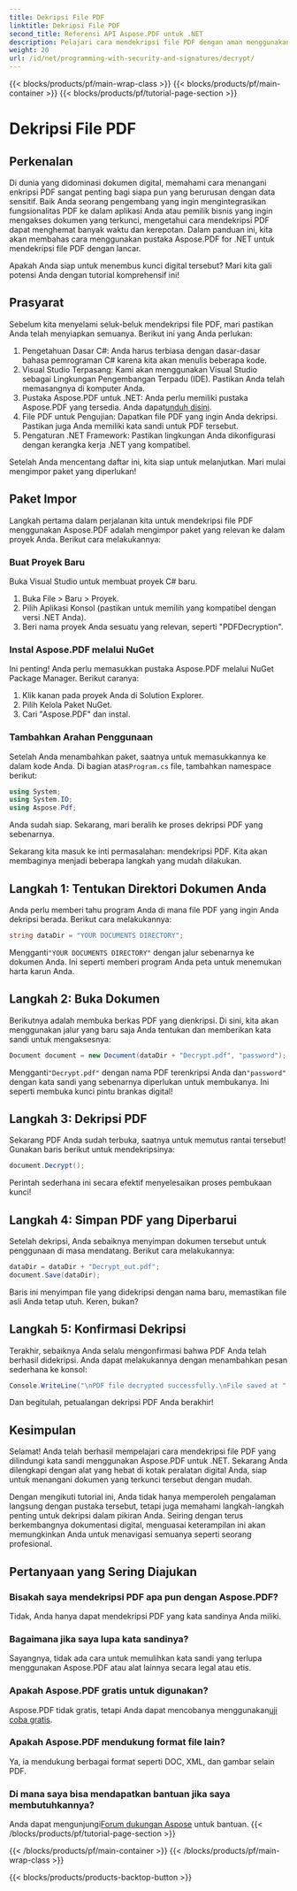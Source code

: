```yaml
---
title: Dekripsi File PDF
linktitle: Dekripsi File PDF
second_title: Referensi API Aspose.PDF untuk .NET
description: Pelajari cara mendekripsi file PDF dengan aman menggunakan Aspose.PDF untuk .NET. Dapatkan panduan langkah demi langkah untuk meningkatkan keterampilan manajemen dokumen Anda.
weight: 20
url: /id/net/programming-with-security-and-signatures/decrypt/
---
```


{{< blocks/products/pf/main-wrap-class >}}
{{< blocks/products/pf/main-container >}}
{{< blocks/products/pf/tutorial-page-section >}}

# Dekripsi File PDF

## Perkenalan

Di dunia yang didominasi dokumen digital, memahami cara menangani enkripsi PDF sangat penting bagi siapa pun yang berurusan dengan data sensitif. Baik Anda seorang pengembang yang ingin mengintegrasikan fungsionalitas PDF ke dalam aplikasi Anda atau pemilik bisnis yang ingin mengakses dokumen yang terkunci, mengetahui cara mendekripsi PDF dapat menghemat banyak waktu dan kerepotan. Dalam panduan ini, kita akan membahas cara menggunakan pustaka Aspose.PDF for .NET untuk mendekripsi file PDF dengan lancar. 

Apakah Anda siap untuk menembus kunci digital tersebut? Mari kita gali potensi Anda dengan tutorial komprehensif ini!

## Prasyarat

Sebelum kita menyelami seluk-beluk mendekripsi file PDF, mari pastikan Anda telah menyiapkan semuanya. Berikut ini yang Anda perlukan:

1. Pengetahuan Dasar C#: Anda harus terbiasa dengan dasar-dasar bahasa pemrograman C# karena kita akan menulis beberapa kode.
2. Visual Studio Terpasang: Kami akan menggunakan Visual Studio sebagai Lingkungan Pengembangan Terpadu (IDE). Pastikan Anda telah memasangnya di komputer Anda.
3.  Pustaka Aspose.PDF untuk .NET: Anda perlu memiliki pustaka Aspose.PDF yang tersedia. Anda dapat[unduh disini](https://releases.aspose.com/pdf/net/).
4. File PDF untuk Pengujian: Dapatkan file PDF yang ingin Anda dekripsi. Pastikan juga Anda memiliki kata sandi untuk PDF tersebut. 
5. Pengaturan .NET Framework: Pastikan lingkungan Anda dikonfigurasi dengan kerangka kerja .NET yang kompatibel.

Setelah Anda mencentang daftar ini, kita siap untuk melanjutkan. Mari mulai mengimpor paket yang diperlukan!

## Paket Impor

Langkah pertama dalam perjalanan kita untuk mendekripsi file PDF menggunakan Aspose.PDF adalah mengimpor paket yang relevan ke dalam proyek Anda. Berikut cara melakukannya:

### Buat Proyek Baru

Buka Visual Studio untuk membuat proyek C# baru.

1. Buka File > Baru > Proyek.
2. Pilih Aplikasi Konsol (pastikan untuk memilih yang kompatibel dengan versi .NET Anda).
3. Beri nama proyek Anda sesuatu yang relevan, seperti "PDFDecryption".

### Instal Aspose.PDF melalui NuGet

Ini penting! Anda perlu memasukkan pustaka Aspose.PDF melalui NuGet Package Manager. Berikut caranya:

1. Klik kanan pada proyek Anda di Solution Explorer.
2. Pilih Kelola Paket NuGet.
3. Cari "Aspose.PDF" dan instal.

### Tambahkan Arahan Penggunaan

 Setelah Anda menambahkan paket, saatnya untuk memasukkannya ke dalam kode Anda. Di bagian atas`Program.cs` file, tambahkan namespace berikut:

```csharp
using System;
using System.IO;
using Aspose.Pdf;
```

Anda sudah siap. Sekarang, mari beralih ke proses dekripsi PDF yang sebenarnya.

Sekarang kita masuk ke inti permasalahan: mendekripsi PDF. Kita akan membaginya menjadi beberapa langkah yang mudah dilakukan.

## Langkah 1: Tentukan Direktori Dokumen Anda

Anda perlu memberi tahu program Anda di mana file PDF yang ingin Anda dekripsi berada. Berikut cara melakukannya:

```csharp
string dataDir = "YOUR DOCUMENTS DIRECTORY";
```

 Mengganti`"YOUR DOCUMENTS DIRECTORY"` dengan jalur sebenarnya ke dokumen Anda. Ini seperti memberi program Anda peta untuk menemukan harta karun Anda.

## Langkah 2: Buka Dokumen

Berikutnya adalah membuka berkas PDF yang dienkripsi. Di sini, kita akan menggunakan jalur yang baru saja Anda tentukan dan memberikan kata sandi untuk mengaksesnya:

```csharp
Document document = new Document(dataDir + "Decrypt.pdf", "password");
```

 Mengganti`"Decrypt.pdf"` dengan nama PDF terenkripsi Anda dan`"password"` dengan kata sandi yang sebenarnya diperlukan untuk membukanya. Ini seperti membuka kunci pintu brankas digital!

## Langkah 3: Dekripsi PDF

Sekarang PDF Anda sudah terbuka, saatnya untuk memutus rantai tersebut! Gunakan baris berikut untuk mendekripsinya:

```csharp
document.Decrypt();
```

Perintah sederhana ini secara efektif menyelesaikan proses pembukaan kunci!

## Langkah 4: Simpan PDF yang Diperbarui

Setelah dekripsi, Anda sebaiknya menyimpan dokumen tersebut untuk penggunaan di masa mendatang. Berikut cara melakukannya:

```csharp
dataDir = dataDir + "Decrypt_out.pdf";
document.Save(dataDir);
```

Baris ini menyimpan file yang didekripsi dengan nama baru, memastikan file asli Anda tetap utuh. Keren, bukan?

## Langkah 5: Konfirmasi Dekripsi

Terakhir, sebaiknya Anda selalu mengonfirmasi bahwa PDF Anda telah berhasil didekripsi. Anda dapat melakukannya dengan menambahkan pesan sederhana ke konsol:

```csharp
Console.WriteLine("\nPDF file decrypted successfully.\nFile saved at " + dataDir);
```

Dan begitulah, petualangan dekripsi PDF Anda berakhir!

## Kesimpulan

Selamat! Anda telah berhasil mempelajari cara mendekripsi file PDF yang dilindungi kata sandi menggunakan Aspose.PDF untuk .NET. Sekarang Anda dilengkapi dengan alat yang hebat di kotak peralatan digital Anda, siap untuk menangani dokumen yang terkunci tersebut dengan mudah.

Dengan mengikuti tutorial ini, Anda tidak hanya memperoleh pengalaman langsung dengan pustaka tersebut, tetapi juga memahami langkah-langkah penting untuk dekripsi dalam pikiran Anda. Seiring dengan terus berkembangnya dokumentasi digital, menguasai keterampilan ini akan memungkinkan Anda untuk menavigasi semuanya seperti seorang profesional.

## Pertanyaan yang Sering Diajukan

### Bisakah saya mendekripsi PDF apa pun dengan Aspose.PDF?
Tidak, Anda hanya dapat mendekripsi PDF yang kata sandinya Anda miliki.

### Bagaimana jika saya lupa kata sandinya?
Sayangnya, tidak ada cara untuk memulihkan kata sandi yang terlupa menggunakan Aspose.PDF atau alat lainnya secara legal atau etis.

### Apakah Aspose.PDF gratis untuk digunakan?
 Aspose.PDF tidak gratis, tetapi Anda dapat mencobanya menggunakan[uji coba gratis](https://releases.aspose.com/).

### Apakah Aspose.PDF mendukung format file lain?
Ya, ia mendukung berbagai format seperti DOC, XML, dan gambar selain PDF.

### Di mana saya bisa mendapatkan bantuan jika saya membutuhkannya?
 Anda dapat mengunjungi[Forum dukungan Aspose](https://forum.aspose.com/c/pdf/10) untuk bantuan.
{{< /blocks/products/pf/tutorial-page-section >}}

{{< /blocks/products/pf/main-container >}}
{{< /blocks/products/pf/main-wrap-class >}}

{{< blocks/products/products-backtop-button >}}
